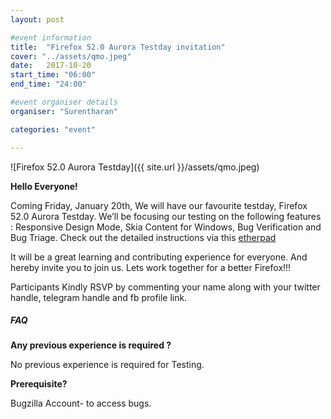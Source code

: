 ```yaml
---
layout: post

#event information
title:  "Firefox 52.0 Aurora Testday invitation"
cover: "../assets/qmo.jpeg"
date:   2017-10-20
start_time: "06:00"
end_time: "24:00"

#event organiser details
organiser: "Surentharan"

categories: "event"

---
```

![Firefox 52.0 Aurora Testday]({{ site.url }}/assets/qmo.jpeg)

**Hello Everyone!**

Coming Friday, January 20th, We will have our favourite testday, Firefox 52.0 Aurora Testday. We’ll be focusing our testing on the following features : Responsive Design Mode, Skia Content for Windows, Bug Verification and Bug Triage. Check out the detailed instructions via this [etherpad](https://public.etherpad-mozilla.org/p/MozillaIN-testday-20170120)

It will be a great learning and contributing experience for everyone. And hereby invite you to join us. Lets work together for a better Firefox!!!

Participants Kindly RSVP by commenting your name along with your twitter handle, telegram handle and fb profile link.

##### FAQ

**Any previous experience is required ?**

No previous experience is required for Testing.


**Prerequisite?**

Bugzilla Account- to access bugs.
